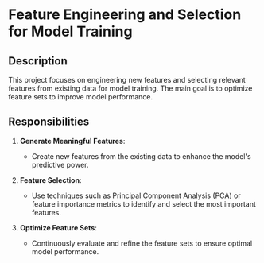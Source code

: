 # Feature Engineering and Selection for Model Training

## Description

This project focuses on engineering new features and selecting relevant features from existing data for model training. The main goal is to optimize feature sets to improve model performance.

## Responsibilities

1. **Generate Meaningful Features**:
   - Create new features from the existing data to enhance the model's predictive power.

2. **Feature Selection**:
   - Use techniques such as Principal Component Analysis (PCA) or feature importance metrics to identify and select the most important features.

3. **Optimize Feature Sets**:
   - Continuously evaluate and refine the feature sets to ensure optimal model performance.
